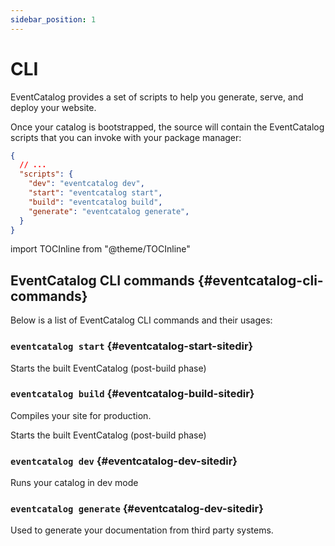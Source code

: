 ```yaml
---
sidebar_position: 1
---
```


# CLI

EventCatalog provides a set of scripts to help you generate, serve, and deploy your website.

Once your catalog is bootstrapped, the source will contain the EventCatalog scripts that you can invoke with your package manager:

```json title="package.json"
{
  // ...
  "scripts": {
    "dev": "eventcatalog dev",
    "start": "eventcatalog start",
    "build": "eventcatalog build",
    "generate": "eventcatalog generate",
  }
}
```

import TOCInline from "@theme/TOCInline"

<TOCInline toc={toc} minHeadingLevel={3}/>

## EventCatalog CLI commands {#eventcatalog-cli-commands}

Below is a list of EventCatalog CLI commands and their usages:

### `eventcatalog start` {#eventcatalog-start-sitedir}

Starts the built EventCatalog (post-build phase)
### `eventcatalog build` {#eventcatalog-build-sitedir}

Compiles your site for production.

Starts the built EventCatalog (post-build phase)
### `eventcatalog dev` {#eventcatalog-dev-sitedir}

Runs your catalog in dev mode

### `eventcatalog generate` {#eventcatalog-dev-sitedir}

Used to generate your documentation from third party systems.

